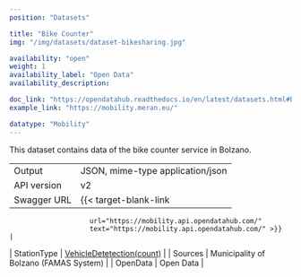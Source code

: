 ```yaml
---
position: "Datasets"

title: "Bike Counter"
img: "/img/datasets/dataset-bikesharing.jpg"

availability: "open"
weight: 1
availability_label: "Open Data"
availability_description: 

doc_link: "https://opendatahub.readthedocs.io/en/latest/datasets.html#bikesharing-dataset"
example_link: "https://mobility.meran.eu/"

datatype: "Mobility"
---
```


This dataset contains  data of the bike counter service in Bolzano.


|             |                                                                                                                                                                                                                                                   |
| :---------- | ------------------------------------------------------------------------------------------------------------------------------------------------------------------------------------------------------------------------------------------------- |
| Output      | JSON, mime-type application/json                                                                                                                                                                                                                  |
| API version | v2                                                                                                                                                                                                                                                |
| Swagger URL | {{< target-blank-link
                        url="https://mobility.api.opendatahub.com/"
                        text="https://mobility.api.opendatahub.com/" >}}                                                                                                                                                                                                           |
| StationType | [VehicleDetetection(count)](https://mobility.api.opendatahub.com/v2/flat%2Cnode/BikeCounter/%2A/latest?limit=200&offset=0&shownull=false&distinct=true&timezone=UTC)  |
| Sources     | Municipality of Bolzano (FAMAS System)                                                                                                                                                                           |
| OpenData    | Open Data                                                                                                                                                                                                                                         |
